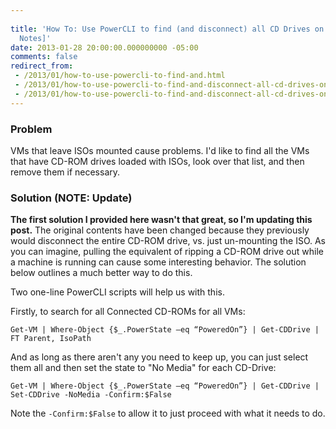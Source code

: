 ```yaml
---
 
title: 'How To: Use PowerCLI to find (and disconnect) all CD Drives on VMs [Field
  Notes]'
date: 2013-01-28 20:00:00.000000000 -05:00
comments: false
redirect_from: 
 - /2013/01/how-to-use-powercli-to-find-and.html
 - /2013/01/how-to-use-powercli-to-find-and-disconnect-all-cd-drives-on-vm
 - /2013/01/how-to-use-powercli-to-find-and-disconnect-all-cd-drives-on-vms
---
```

### Problem

VMs that leave ISOs mounted cause problems. I'd like to find all the VMs that have CD-ROM drives loaded with ISOs, look over that list, and then remove them if necessary.

### Solution (NOTE: Update)

**The first solution I provided here wasn't that great, so I'm updating this post.** The original contents have been changed because they previously would disconnect the entire CD-ROM drive, vs. just un-mounting the ISO. As you can imagine, pulling the equivalent of ripping a CD-ROM drive out while a machine is running can cause some interesting behavior. The solution below outlines a much better way to do this.

Two one-line PowerCLI scripts will help us with this.

Firstly, to search for all Connected CD-ROMs for all VMs:

    Get-VM | Where-Object {$_.PowerState –eq “PoweredOn”} | Get-CDDrive | FT Parent, IsoPath

And as long as there aren't any you need to keep up, you can just select them all and then set the state to "No Media" for each CD-Drive:

    Get-VM | Where-Object {$_.PowerState –eq “PoweredOn”} | Get-CDDrive | Set-CDDrive -NoMedia -Confirm:$False

Note the `-Confirm:$False` to allow it to just proceed with what it needs to do.
